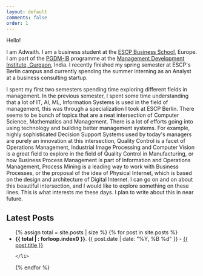 ```yaml
---
layout: default
comments: false
order: 1
---
```


Hello!

I am Adwaith. I am a business student at the [ESCP Business School](https://escp.eu/programmes/master-in-management), Europe. I am part of the [PGDM-IB](https://www.mdi.ac.in/programmes/post-graduate-diploma-in-management-international-business-pgdm-ib) programme at the [Management Development Institute, Gurgaon](https://www.mdi.ac.in/), India. I recently finished my spring semester at ESCP's Berlin campus and currently spending the summer interning as an Analyst at a business consulting startup.

I spent my first two semesters spending time exploring different fields in management. In the previous semester, I spent some time understanding that a lot of IT, AI, ML, Information Systems is used in the field of management, this was through a specialization I took at ESCP Berlin. There seems to be bunch of topics that are a neat intersection of Computer Science, Mathematics and Management. There is a lot of efforts going into using technology and building better management systems. For example, highly sophisticated Decision Support Systems used by today's managers are purely an innovation at this intersection, Quality Control is a facet of Operations Management, Industrial Image Processing and Computer Vision is a great field to explore in the field of Quality Control in Manufacturing, or how Business Process Management is part of Information and Operations Management, Process Mining is a leading way to work with Business Processes, or the proposal of the idea of Physical Internet, which is based on the design and architecture of Digital Internet. I can go on and on about this beautiful intersection, and I would like to explore something on these lines. This is what interests me these days. I plan to write about this in near future.

## Latest Posts

<ul>
{% assign total = site.posts | size %}
  {% for post in site.posts %}
    <li>
      <strong>{{ total | : forloop.index0 }}</strong>.
      <span>{{ post.date | date: "%Y, %B %d" }} - </span>
      <a href="{{ post.url | relative_url }}">{{ post.title }}</a>
      
    </li>
  {% endfor %}
</ul>